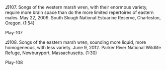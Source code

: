 ♫107. Songs of the western marsh wren, with their enormous variety,
require more brain space than do the more limited repertoires of eastern
males. May 22, 2009. South Slough National Estuarine Reserve,
Charleston, Oregon. (1:54)

Play-107

♫108. Songs of the eastern marsh wren, sounding more liquid, more
homogeneous, with less variety. June 9, 2012. Parker River National
Wildlife Refuge, Newburyport, Massachusetts. (1:30)

Play-108
